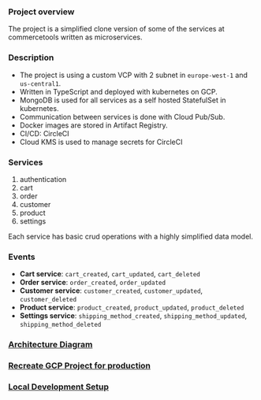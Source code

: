 ### Project overview

The project is a simplified clone version of some of the services at commercetools written as microservices.

### Description

- The project is using a custom VCP with 2 subnet in `europe-west-1` and `us-central1`.
- Written in TypeScript and deployed with kubernetes on GCP.
- MongoDB is used for all services as a self hosted StatefulSet in kubernetes.
- Communication between services is done with Cloud Pub/Sub.
- Docker images are stored in Artifact Registry.
- CI/CD: CircleCI
- Cloud KMS is used to manage secrets for CircleCI

### Services

1. authentication
2. cart
3. order
4. customer
5. product
6. settings

Each service has basic crud operations with a highly simplified data model.

### Events

- **Cart service**: `cart_created`, `cart_updated`, `cart_deleted`
- **Order service**: `order_created`, `order_updated`
- **Customer service**: `customer_created`, `customer_updated`, `customer_deleted`
- **Product service**: `product_created`, `product_updated`, `product_deleted`
- **Settings service**: `shipping_method_created`, `shipping_method_updated`, `shipping_method_deleted`

### [Architecture Diagram](/docs/ms-commerce.png)

### [Recreate GCP Project for production](/docs/Recreate_GCP_Project.md)

### [Local Development Setup](/docs/Local_Development_Setup.md)
